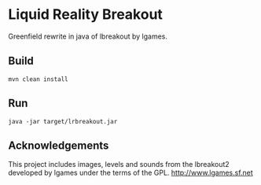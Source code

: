 # Liquid Reality Breakout

Greenfield rewrite in java of lbreakout by lgames. 

## Build

    mvn clean install
    
## Run

    java -jar target/lrbreakout.jar

## Acknowledgements

This project includes images, levels and sounds from the lbreakout2 developed by lgames under the terms of the GPL.
http://www.lgames.sf.net
